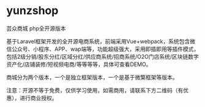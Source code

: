 # yunzshop

芸众商城 php全开源版本 

基于Laravel框架开发的全开源电商系统，前端采用Vue+webpack，系统包含微信公众号、小程序、APP、wap端等，功能超级强大，采用即插即用等插件模式，包括2级分销/股东分红/区域分红/供应商系统/招商系统/O2O门店系统/区块链数字资产化/店铺装修/短视频电商/等等等等，具体可查看DEMO。

商城分为两个版本，一个是独立框架版本，一个是基于微檠框架等版本。




注意：开源不等于免费，仅供学习使用，如需商用，请联系下方二维码（有优惠），进行商业授权。

